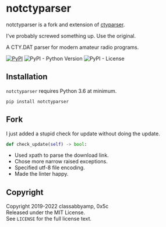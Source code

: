 # notctyparser

notctyparser is a fork and extension of [ctyparser](https://github.com/miaowware/ctyparser).

I've probably screwed something up. Use the original.

A CTY.DAT parser for modern amateur radio programs.

[![PyPI](https://img.shields.io/pypi/v/notctyparser)](https://pypi.org/project/notctyparser/) ![PyPI - Python Version](https://img.shields.io/pypi/pyversions/notctyparser) ![PyPI - License](https://img.shields.io/pypi/l/notctyparser)

## Installation

`notctyparser` requires Python 3.6 at minimum.

```none
pip install notctyparser
```

## Fork

I just added a stupid check for update without doing the update.

```python
def check_update(self) -> bool:
```

- Used xpath to parse the download link.
- Chose more narrow raised exceptions.
- Specified utf-8 file encoding.
- Made the linter happy.

## Copyright

Copyright 2019-2022 classabbyamp, 0x5c  
Released under the MIT License.  
See `LICENSE` for the full license text.
